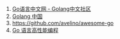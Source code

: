 1. [Go语言中文网 - Golang中文社区](https://studygolang.com/)
2. [Golang 中国](https://www.golangtc.com/)
3. <https://github.com/avelino/awesome-go>
4. [Go 语言高性能编程](https://geektutu.com/post/high-performance-go.html)
